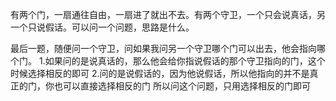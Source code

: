 有两个门，一扇通往自由，一扇进了就出不去。有两个守卫，一个只会说真话，另一个只说假话。可以问一个问题，思路是什么。



最后一题，随便问一个守卫，问如果我问另一个守卫哪个门可以出去，他会指向哪个门。 1.如果问的是说真话的，那么他会给你指说假话的那个守卫指向的门，这个时候选择相反的即可 2.问的是说假话的，因为他说假话，所以他指向的并不是真正的门，你也可以直接选择相反的门 所以问这个问题，只用选择相反的门即可